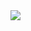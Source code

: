 <img src="https://capsule-render.vercel.app/api?type=slice&color=auto&height=300&section=header&text=Sioria's&nbsp;Github&fontSize=90" />
